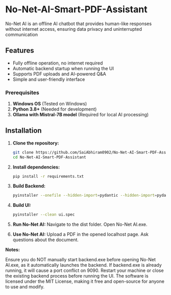 # No-Net-AI-Smart-PDF-Assistant
No-Net AI is an offline AI chatbot that provides human-like responses without internet access, ensuring data privacy and uninterrupted communication

## Features
- Fully offline operation, no internet required
- Automatic backend startup when running the UI
- Supports PDF uploads and AI-powered Q&A
- Simple and user-friendly interface

### **Prerequisites**
1. **Windows OS** (Tested on Windows)
2. **Python 3.8+** (Needed for development)
3. **Ollama with Mistral-7B model** (Required for local AI processing)

## Installation  

1. **Clone the repository:**  
   ```bash
   git clone https://github.com/SaiAbhiram0902/No-Net-AI-Smart-PDF-Assistant
   cd No-Net-AI-Smart-PDF-Assistant
   ```
   
2. **Install dependencies:**
   ```bash
   pip install -r requirements.txt
   ```

3. **Build Backend:**
   ```bash
   pyinstaller --onefile --hidden-import=pydantic --hidden-import=pydantic-core --hidden-import=pydantic.deprecated.decorator backend.py
   ```
   
4. **Build UI:**
   ```bash
   pyinstaller --clean ui.spec
   
5. **Run No-Net AI:**
   Navigate to the dist folder.
   Open No-Net AI.exe.

6. **Use No-Net AI:**
   Upload a PDF in the opened localhost page.
   Ask questions about the document.

**Notes:**

Ensure you do NOT manually start backend.exe before opening No-Net AI.exe, as it automatically launches the backend.
If backend.exe is already running, it will cause a port conflict on 9090. Restart your machine or close the existing backend process before running the UI.
The software is licensed under the MIT License, making it free and open-source for anyone to use and modify.
   

